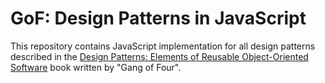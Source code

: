 # GoF: Design Patterns in JavaScript
This repository contains JavaScript implementation for all design patterns described in the [Design Patterns: Elements of Reusable Object-Oriented Software](https://en.wikipedia.org/wiki/Design_Patterns) book written by "Gang of Four".

